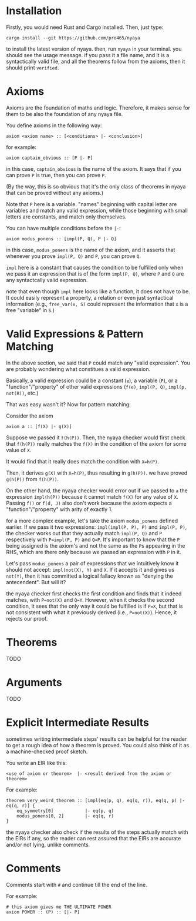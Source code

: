 # Installation
Firstly, you would need Rust and Cargo installed.
Then, just type:
```shell
cargo install --git https://github.com/pro465/nyaya
```
to install the latest version of nyaya.
then, run `nyaya` in your terminal. you should see the usage message. if you pass it a file name, and it is a syntactically valid file, and all the theorems follow from the axioms, then it should print `verified`.

# Axioms

Axioms are the foundation of maths and logic. Therefore, it makes sense for them to be also the foundation of any nyaya file.

You define axioms in the following way:
```
axiom <axiom name> :: [<conditions> |- <conclusion>]
```

for example: 

```
axiom captain_obvious :: [P |- P]
```

in this case, `captain_obvious` is the name of the axiom. It says that if you can prove `P` is true, then you can prove `P`.

(By the way, this is so obvious that it's the only class of theorems in nyaya that can be proved without any axioms.)

Note that `P` here is a variable. "names" beginning with capital letter are variables and match any valid expression, 
while those beginning with small letters are constants, and match only themselves.

You can have multiple conditions before the `|-`:

```
axiom modus_ponens :: [impl(P, Q), P |- Q]
```

in this case, `modus_ponens` is the name of the axiom, and it asserts that whenever you prove `impl(P, Q)` and `P`, you can prove `Q`.

`impl` here is a constant that causes the condition to be fulfilled only when we pass it an expression that is of the form `impl(P, Q)`, 
where `P` and `Q` are any syntactcally valid expression.

note that even though `impl` here looks like a function, it does not have to be. It could easily represent a property, a relation or even just
syntactical information (e.g., `free_var(x, S)` could represent the information that `x` is a free "variable" in `S`.)


# Valid Expressions & Pattern Matching

In the above section, we said that `P` could match any "valid expression". You are probably wondering what constitues a valid expression.

Basically, a valid expression could be a constant (`e`), a variable (`P`), or a 
"function"/"property" of other valid expressions (`f(e)`, `impl(P, Q)`, `impl(p, not(R))`, etc.)

That was easy wasn't it? Now for pattern matching:

Consider the axiom
```
axiom a :: [f(X) |- g(X)]
```

Suppose we passed it `f(h(P))`. Then, the nyaya checker would first 
check that `f(h(P))` really matches the `f(X)` in the condition of 
the axiom for some value of `X`.

It would find that it really does match the condition with `X=h(P)`.

Then, it derives `g(X)` with `X=h(P)`, thus resulting in `g(h(P))`. 
we have proved `g(h(P))` from `f(h(P))`.

On the other hand, the nyaya checker would error out if we passed to
`a` the expression `impl(h(P))` because it cannot match `f(X)` for any value of `X`.
Passing `f()` or `f(d, J)` also don't work because the axiom 
expects a "function"/"property" with arity of exactly 1.

for a more complex example, let's take the axiom `modus_ponens` defined earlier.
If we pass it two expressions: `impl(impl(P, P), P)` and `impl(P, P)`, 
the checker works out that they actually match `impl(P, Q)` and `P` respectively
with `P=impl(P, P)` and `Q=P`. It's important to know that the `P` being assigned is the axiom's 
and not the same as the `P`s appearing in the RHS, which are there only because we passed an 
expression with `P` in it.

Let's pass `modus_ponens` a pair of expressions that we intuitively know it should not accept:
`impl(not(X), Y)` and `X`. If it accepts it and gives us `not(Y)`, then it has committed a logical 
fallacy known as "denying the antecendent". But will it?

the nyaya checker first checks the first condition and finds that it indeed matches, with `P=not(X)`
and `Q=Y`. However, when it checks the second condition, it sees that the only way it could be fulfilled 
is if `P=X`, but that is not consistent with what it previously derived (i.e., `P=not(X)`). 
Hence, it rejects our proof.

# Theorems

TODO

# Arguments

TODO

# Explicit Intermediate Results

sometimes writing intermediate steps' results can be helpful for the reader to get a rough idea of how a 
theorem is proved. You could also think of it as a machine-checked proof sketch.

You write an EIR like this:
```
<use of axiom or theorem>  |- <result derived from the axiom or theorem>
```

For example:

```
theorem very_weird_theorem :: [impl(eq(p, q), eq(q, r)), eq(q, p) |- eq(q, r)] {
    eq_symmetry[0]            |- eq(p, q)
    modus_ponens[0, 2]        |- eq(q, r)
}
```

the nyaya checker also check if the results of the steps actually match with the EIRs if any, so the reader can rest assured that 
the EIRs are accurate and/or not lying, unlike comments.

# Comments

Comments start with `#` and continue till the end of the line.

For example: 
```
# this axiom gives me THE ULTIMATE POWER
axion POWER :: (P) :: [|- P]
```
